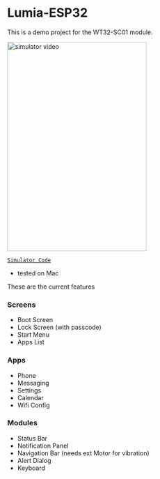 # Lumia-ESP32
This is a demo project for the WT32-SC01 module.

<!--
[![Lumia ESP32](youtube.png?raw=true "youtube")](https://www.youtube.com/watch?v=jaJCa-hXfNk)
![1](1.png?raw=true "1")
![2](2.png?raw=true "2")

-->

<img src="simulation.gif" width="320" height="480" alt="simulator video"/>

[`Simulator Code`](https://github.com/fbiego/lv_platformio)
- tested on Mac

These are the current features
### Screens
- Boot Screen
- Lock Screen (with passcode)
- Start Menu
- Apps List
### Apps
- Phone 
- Messaging
- Settings
- Calendar
- Wifi Config
### Modules
- Status Bar
- Notification Panel
- Navigation Bar (needs ext Motor for vibration)
- Alert Dialog
- Keyboard

